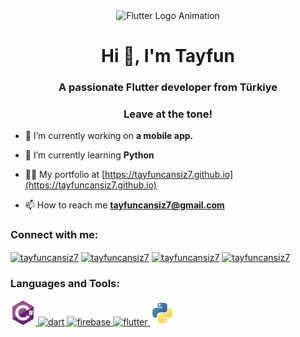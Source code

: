 <div align="center">
  <img src="https://github-production-user-asset-6210df.s3.amazonaws.com/93035931/397949597-0d43fb8e-892f-4923-b17a-fb824371abe3.gif?X-Amz-Algorithm=AWS4-HMAC-SHA256&X-Amz-Credential=AKIAVCODYLSA53PQK4ZA%2F20250411%2Fus-east-1%2Fs3%2Faws4_request&X-Amz-Date=20250411T182056Z&X-Amz-Expires=300&X-Amz-Signature=80c2a7bd62040a313470bc74f876dcb3a70e11e907dcbd865f75cbe1e4507fe9&X-Amz-SignedHeaders=host" alt="Flutter Logo Animation" width="600" />
</div><h1 align="center">Hi 👋, I'm Tayfun</h1>
<h3 align="center">A passionate Flutter developer from Türkiye</h3>
<h3 align="center">Leave at the tone!</h3>

- 🔭 I’m currently working on **a mobile app.**

- 🌱 I’m currently learning **Python**

- 👨‍💻 My portfolio at [https://tayfuncansiz7.github.io](https://tayfuncansiz7.github.io)

- 📫 How to reach me **tayfuncansiz7@gmail.com**

<h3 align="left">Connect with me:</h3>
<p align="left">
<a href="https://twitter.com/tayfuncansiz7" target="blank"><img align="center" src="https://raw.githubusercontent.com/rahuldkjain/github-profile-readme-generator/master/src/images/icons/Social/twitter.svg" alt="tayfuncansiz7" height="30" width="40" /></a>
<a href="https://www.linkedin.com/in/tayfun-cansiz-58a053234/" target="blank"><img align="center" src="https://raw.githubusercontent.com/rahuldkjain/github-profile-readme-generator/master/src/images/icons/Social/linked-in-alt.svg" alt="tayfuncansi̇z7" height="30" width="40" /></a>
<a href="https://www.facebook.com/tyfn.cnsz.7?locale=tr_TR" target="blank"><img align="center" src="https://raw.githubusercontent.com/rahuldkjain/github-profile-readme-generator/master/src/images/icons/Social/facebook.svg" alt="tayfuncansi̇z7" height="30" width="40" /></a>
<a href="https://instagram.com/tayfuncansiz7" target="blank"><img align="center" src="https://raw.githubusercontent.com/rahuldkjain/github-profile-readme-generator/master/src/images/icons/Social/instagram.svg" alt="tayfuncansiz7" height="30" width="40" /></a>
</p>

<h3 align="left">Languages and Tools:</h3>
<p align="left"> <a href="https://www.w3schools.com/cs/" target="_blank" rel="noreferrer"> <img src="https://raw.githubusercontent.com/devicons/devicon/master/icons/csharp/csharp-original.svg" alt="csharp" width="40" height="40"/> </a> <a href="https://dart.dev" target="_blank" rel="noreferrer"> <img src="https://www.vectorlogo.zone/logos/dartlang/dartlang-icon.svg" alt="dart" width="40" height="40"/> </a> <a href="https://firebase.google.com/" target="_blank" rel="noreferrer"> <img src="https://www.vectorlogo.zone/logos/firebase/firebase-icon.svg" alt="firebase" width="40" height="40"/> </a> <a href="https://flutter.dev" target="_blank" rel="noreferrer"> <img src="https://www.vectorlogo.zone/logos/flutterio/flutterio-icon.svg" alt="flutter" width="40" height="40"/> </a> <a href="https://www.python.org" target="_blank" rel="noreferrer"> <img src="https://raw.githubusercontent.com/devicons/devicon/master/icons/python/python-original.svg" alt="python" width="40" height="40"/> </a> </p>
